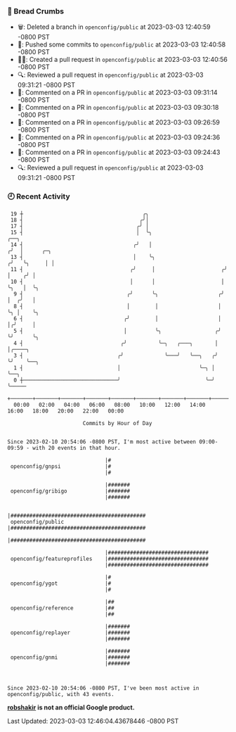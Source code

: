 ### 🍞 Bread Crumbs

 * 🗑: Deleted a branch in `openconfig/public` at 2023-03-03 12:40:59 -0800 PST
 * 🚢: Pushed some commits to `openconfig/public` at 2023-03-03 12:40:58 -0800 PST
 * ✍🏼: Created a pull request in `openconfig/public` at 2023-03-03 12:40:56 -0800 PST
 * 🔍: Reviewed a pull request in  `openconfig/public` at 2023-03-03 09:31:21 -0800 PST
 * 💬: Commented on a PR in  `openconfig/public` at 2023-03-03 09:31:14 -0800 PST
 * 💬: Commented on a PR in  `openconfig/public` at 2023-03-03 09:30:18 -0800 PST
 * 💬: Commented on a PR in  `openconfig/public` at 2023-03-03 09:26:59 -0800 PST
 * 💬: Commented on a PR in  `openconfig/public` at 2023-03-03 09:24:36 -0800 PST
 * 💬: Commented on a PR in  `openconfig/public` at 2023-03-03 09:24:43 -0800 PST
 * 🔍: Reviewed a pull request in  `openconfig/public` at 2023-03-03 09:31:21 -0800 PST

### 🕘 Recent Activity
```
 19 ┼                                      ╭╮
 18 ┤                                     ╭╯│
 17 ┤                                    ╭╯ │
 15 ┤                                    │  ╰╮                         ╭──╮
 14 ┤                                   ╭╯   │                        ╭╯  │      ╭─╮
 13 ┤                                   │    ╰╮                      ╭╯   ╰╮     │ │
 11 ┤                                  ╭╯     │                     ╭╯     │    ╭╯ │
 10 ┤                                  │      │                     │      ╰╮   │  ╰╮
  9 ┤                                 ╭╯      ╰╮                   ╭╯       │  ╭╯   │
  8 ┤                                 │        │                   │        ╰╮ │    ╰╮
  6 ┤                                ╭╯        │                   │         │╭╯     │
  5 ┤                                │         ╰╮                 ╭╯         ╰╯      ╰╮
  4 ┤                               ╭╯          ╰─╮   ╭───╮       │                   │╭────╮
  3 ┤                              ╭╯             ╰───╯   ╰──╮   ╭╯                   ╰╯    ╰──╮
  1 ┤                              │                         ╰─╮ │                             ╰──╮
  0 ┼──────────────────────────────╯                           ╰─╯                                ╰─────
    +───────+───────+───────+───────+───────+───────+───────+───────+───────+───────+───────+───────+────
  00:00   02:00   04:00   06:00   08:00   10:00   12:00   14:00   16:00   18:00   20:00   22:00   00:00   

						Commits by Hour of Day


Since 2023-02-10 20:54:06 -0800 PST, I'm most active between 09:00-09:59 - with 20 events in that hour.

```



```
                               |#
 openconfig/gnpsi              |#
                               |#

                               |#######
 openconfig/gribigo            |#######
                               |#######

                               |###########################################
 openconfig/public             |###########################################
                               |###########################################

                               |################################
 openconfig/featureprofiles    |################################
                               |################################

                               |#
 openconfig/ygot               |#
                               |#

                               |##
 openconfig/reference          |##
                               |##

                               |#######
 openconfig/replayer           |#######
                               |#######

                               |#######
 openconfig/gnmi               |#######
                               |#######



Since 2023-02-10 20:54:06 -0800 PST, I've been most active in openconfig/public, with 43 events.

```
**[robshakir](mailto:robjs@google.com) is not an official Google product.**  


Last Updated: 2023-03-03 12:46:04.43678446 -0800 PST
